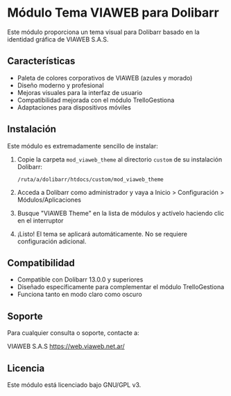 # Módulo Tema VIAWEB para Dolibarr

Este módulo proporciona un tema visual para Dolibarr basado en la identidad gráfica de VIAWEB S.A.S.

## Características

- Paleta de colores corporativos de VIAWEB (azules y morado)
- Diseño moderno y profesional
- Mejoras visuales para la interfaz de usuario
- Compatibilidad mejorada con el módulo TrelloGestiona
- Adaptaciones para dispositivos móviles

## Instalación

Este módulo es extremadamente sencillo de instalar:

1. Copie la carpeta `mod_viaweb_theme` al directorio `custom` de su instalación Dolibarr:
   ```
   /ruta/a/dolibarr/htdocs/custom/mod_viaweb_theme
   ```

2. Acceda a Dolibarr como administrador y vaya a Inicio > Configuración > Módulos/Aplicaciones

3. Busque "VIAWEB Theme" en la lista de módulos y actívelo haciendo clic en el interruptor

4. ¡Listo! El tema se aplicará automáticamente. No se requiere configuración adicional.

## Compatibilidad

- Compatible con Dolibarr 13.0.0 y superiores
- Diseñado específicamente para complementar el módulo TrelloGestiona
- Funciona tanto en modo claro como oscuro

## Soporte

Para cualquier consulta o soporte, contacte a:

VIAWEB S.A.S
https://web.viaweb.net.ar/

## Licencia

Este módulo está licenciado bajo GNU/GPL v3.